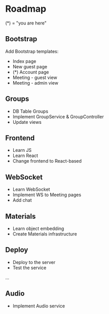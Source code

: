 # Roadmap

(*) = "you are here"

## Bootstrap
Add Bootstrap templates:
- Index page
- New guest page
- (*) Account page
- Meeting - guest view
- Meeting - admin view

## Groups
- DB Table Groups
- Implement GroupService & GroupController
- Update views

## Frontend
- Learn JS
- Learn React
- Change frontend to React-based

## WebSocket
- Learn WebSocket
- Implement WS to Meeting pages
- Add chat

## Materials
- Learn object embedding
- Create Materials infrastructure

## Deploy
- Deploy to the server
- Test the service

...

## Audio
- Implement Audio service